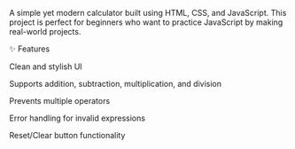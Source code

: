 A simple yet modern calculator built using HTML, CSS, and JavaScript.
This project is perfect for beginners who want to practice JavaScript by making real-world projects.

✨ Features

Clean and stylish UI

Supports addition, subtraction, multiplication, and division

Prevents multiple operators

Error handling for invalid expressions

Reset/Clear button functionality
